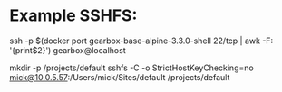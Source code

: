
# Example SSHFS:
ssh -p $(docker port gearbox-base-alpine-3.3.0-shell 22/tcp | awk -F: '{print$2}') gearbox@localhost

mkdir -p /projects/default
sshfs -C -o StrictHostKeyChecking=no mick@10.0.5.57:/Users/mick/Sites/default /projects/default

